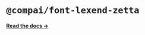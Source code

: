 # `@compai/font-lexend-zetta`

[**Read the docs &rarr;**](https://components.ai/docs/typefaces/lexend-zetta)

